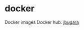 # docker
Docker images
Docker hub: [jbugara](https://hub.docker.com/search/?isAutomated=0&isOfficial=0&page=1&pullCount=0&q=jbugara&starCount=0
)

